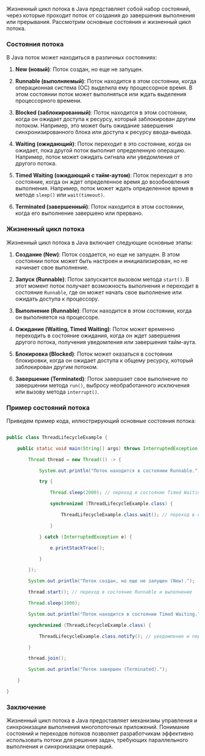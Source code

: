 Жизненный цикл потока в Java представляет собой набор состояний, через которые проходит поток от создания до завершения выполнения или прерывания. Рассмотрим основные состояния и жизненный цикл потока.

### Состояния потока

В Java поток может находиться в различных состояниях:

1. **New (новый)**: Поток создан, но еще не запущен.

2. **Runnable (выполняемый)**: Поток находится в этом состоянии, когда операционная система (ОС) выделила ему процессорное время. В этом состоянии поток может выполняться или ждать выделения процессорного времени.

3. **Blocked (заблокированный)**: Поток находится в этом состоянии, когда он ожидает доступа к ресурсу, который заблокирован другим потоком. Например, это может быть ожидание завершения синхронизированного блока или доступа к ресурсу ввода-вывода.

4. **Waiting (ожидающий)**: Поток переходит в это состояние, когда он ожидает, пока другой поток выполнит определенную операцию. Например, поток может ожидать сигнала или уведомления от другого потока.

5. **Timed Waiting (ожидающий с тайм-аутом)**: Поток переходит в это состояние, когда он ждет определенное время до возобновления выполнения. Например, поток может ждать определенное время в методе `sleep()` или `wait(timeout)`.

6. **Terminated (завершенный)**: Поток находится в этом состоянии, когда его выполнение завершено или прервано.

### Жизненный цикл потока

Жизненный цикл потока в Java включает следующие основные этапы:

1. **Создание (New)**: Поток создается, но еще не запущен. В этом состоянии поток может быть настроен и инициализирован, но не начинает свое выполнение.

2. **Запуск (Runnable)**: Поток запускается вызовом метода `start()`. В этот момент поток получает возможность выполнения и переходит в состояние `Runnable`, где он может начать свое выполнение или ожидать доступа к процессору.

3. **Выполнение (Runnable)**: Поток находится в этом состоянии, когда он выполняется на процессоре.

4. **Ожидание (Waiting, Timed Waiting)**: Поток может временно переходить в состояние ожидания, когда он ждет завершения другого потока, получения уведомления или завершения тайм-аута.

5. **Блокировка (Blocked)**: Поток может оказаться в состоянии блокировки, когда он ожидает доступа к общему ресурсу, который заблокирован другим потоком.

6. **Завершение (Terminated)**: Поток завершает свое выполнение по завершении метода `run()`, выбросу необработанного исключения или вызову метода `interrupt()`.

### Пример состояний потока

Приведем пример кода, иллюстрирующий основные состояния потока:

```java

public class ThreadLifecycleExample {

    public static void main(String[] args) throws InterruptedException {

        Thread thread = new Thread(() -> {

            System.out.println("Поток находится в состоянии Runnable.");

            try {

                Thread.sleep(2000); // переход в состояние Timed Waiting

                synchronized (ThreadLifecycleExample.class) {

                    ThreadLifecycleExample.class.wait(); // переход в состояние Waiting

                }

            } catch (InterruptedException e) {

                e.printStackTrace();

            }

        });

        System.out.println("Поток создан, но еще не запущен (New).");

        thread.start(); // переход в состояние Runnable и выполнение

        Thread.sleep(1000);

        System.out.println("Поток находится в состоянии Timed Waiting.");

        synchronized (ThreadLifecycleExample.class) {

            ThreadLifecycleExample.class.notify(); // уведомление и переход в состояние Runnable

        }

        thread.join();

        System.out.println("Поток завершен (Terminated).");

    }

}

```

### Заключение

Жизненный цикл потока в Java предоставляет механизмы управления и синхронизации выполнения многопоточных приложений. Понимание состояний и переходов потоков позволяет разработчикам эффективно использовать потоки для решения задач, требующих параллельного выполнения и синхронизации операций.